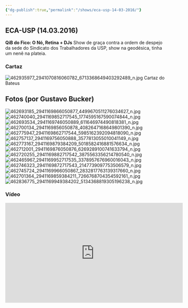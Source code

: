 ```yaml
---
{"dg-publish":true,"permalink":"/shows/eca-usp-14-03-2016/"}
---
```


## ECA-USP (14.03.2016)
**QiB do Fico: O Nó, Retina + DJs**
Show de graça contra a ordem de despejo da sede do Sindicato dos Trabalhadores da USP, show na geodésica, tinha um nenê na plateia.  

### Cartaz
![462935977_2941070816060782_6713368649403292489_n.jpg](/img/user/img/462935977_2941070816060782_6713368649403292489_n.jpg)
Cartaz do Bateus

## Fotos (por Gustavo Bucker)
![462693185_2941169866050877_4499670511276034627_n.jpg](/img/user/img/462693185_2941169866050877_4499670511276034627_n.jpg)
![462740040_2941169852717545_1774595167590074844_n.jpg](/img/user/img/462740040_2941169852717545_1774595167590074844_n.jpg)![462693534_2941169746050889_611646974490818381_n.jpg](/img/user/img/462693534_2941169746050889_611646974490818381_n.jpg)
![462700134_2941169856050878_4082647168649801390_n.jpg](/img/user/img/462700134_2941169856050878_4082647168649801390_n.jpg)
![462775947_2941169862717544_5985162392094818090_n.jpg](/img/user/img/462775947_2941169862717544_5985162392094818090_n.jpg)![462757137_2941169756050888_3577813055010041149_n.jpg](/img/user/img/462757137_2941169756050888_3577813055010041149_n.jpg)![462773167_2941169879384209_5018582416881576634_n.jpg](/img/user/img/462773167_2941169879384209_5018582416881576634_n.jpg)![462712001_2941169876050876_6269289100741633794_n.jpg](/img/user/img/462712001_2941169876050876_6269289100741633794_n.jpg)![462720255_2941169882717542_3875563356214780540_n.jpg](/img/user/img/462720255_2941169882717542_3875563356214780540_n.jpg)![462465967_2941169952717535_3378957676960016043_n.jpg](/img/user/img/462465967_2941169952717535_3378957676960016043_n.jpg)![462746323_2941169872717543_2147739097753506579_n.jpg](/img/user/img/462746323_2941169872717543_2147739097753506579_n.jpg)![462745724_2941169966050867_2832817763139317660_n.jpg](/img/user/img/462745724_2941169966050867_2832817763139317660_n.jpg)![462701364_2941169859384211_7266768704354592161_n.jpg](/img/user/img/462701364_2941169859384211_7266768704354592161_n.jpg)![462836775_2941169949384202_5134368819305196238_n.jpg](/img/user/img/462836775_2941169949384202_5134368819305196238_n.jpg)
### Vídeo
<iframe width="560" height="315" src="https://www.youtube.com/embed/jUTdVV0LzGQ?si=xPX_tlGkIVYi8ZyL" title="YouTube video player" frameborder="0" allow="accelerometer; autoplay; clipboard-write; encrypted-media; gyroscope; picture-in-picture; web-share" referrerpolicy="strict-origin-when-cross-origin" allowfullscreen></iframe>
